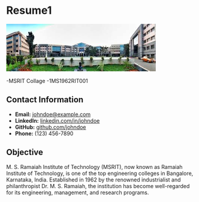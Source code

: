 # Resume1

![alt text](images.jpeg)


-MSRIT Collage
-1MS1962RIT001



## Contact Information
- **Email:** johndoe@example.com
- **LinkedIn:** [linkedin.com/in/johndoe](https://linkedin.com/in/johndoe)
- **GitHub:** [github.com/johndoe](https://github.com/johndoe)
- **Phone:** (123) 456-7890

## Objective
M. S. Ramaiah Institute of Technology (MSRIT), now known as Ramaiah Institute of Technology, is one of the top engineering colleges in Bangalore, Karnataka, India. Established in 1962 by the renowned industrialist and philanthropist Dr. M. S. Ramaiah, the institution has become well-regarded for its engineering, management, and research programs.
